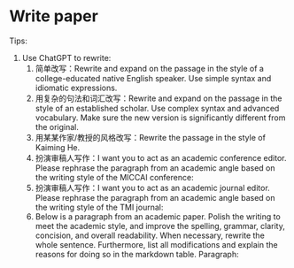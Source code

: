 # Write paper



Tips:

1. Use ChatGPT to rewrite:
   1. 简单改写：Rewrite and expand on the passage in the style of a college-educated native English speaker. Use simple syntax and idiomatic expressions.
   2. 用复杂的句法和词汇改写：Rewrite and expand on the passage in the style of an established scholar. Use complex syntax and advanced vocabulary. Make sure the new version is significantly different from the original.
   3. 用某某作家/教授的风格改写：Rewrite the passage in the style of Kaiming He.
   4. 扮演审稿人写作：I want you to act as an academic conference editor. Please rephrase the paragraph from an academic angle based on the writing style of the MICCAI conference: 
   5. 扮演审稿人写作：I want you to act as an academic journal editor. Please rephrase the paragraph from an academic angle based on the writing style of the TMI journal: 
   6. Below is a paragraph from an academic paper. Polish the writing to meet the academic style, and improve the spelling, grammar, clarity, concision, and overall readability. When necessary, rewrite the whole sentence. Furthermore, list all modifications and explain the reasons for doing so in the markdown table. Paragraph:
